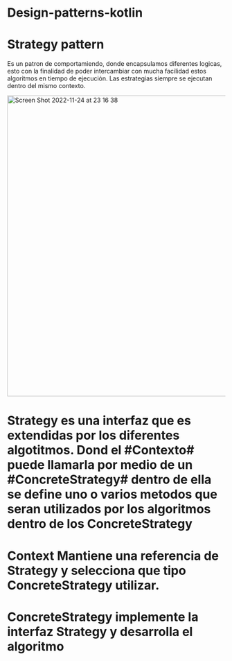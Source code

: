 # Design-patterns-kotlin


# Strategy pattern #
Es un patron de comportamiendo, donde encapsulamos diferentes logicas, esto con la finalidad de poder intercambiar con mucha facilidad estos algoritmos en tiempo de ejecución. Las estrategias siempre se ejecutan dentro del mismo contexto.

<img width="694" alt="Screen Shot 2022-11-24 at 23 16 38" src="https://user-images.githubusercontent.com/16981896/203886974-3f4e40cc-74d9-432f-8f65-5f4d77d8daaf.png">

# Strategy  es una interfaz que es extendidas por los diferentes algotitmos. Dond el #Contexto# puede llamarla por medio de un #ConcreteStrategy# dentro de ella se define uno o varios metodos que seran utilizados por los algoritmos dentro de los ConcreteStrategy
# Context  Mantiene una referencia de Strategy y selecciona que tipo ConcreteStrategy utilizar.
# ConcreteStrategy  implemente la interfaz Strategy y desarrolla el algoritmo

